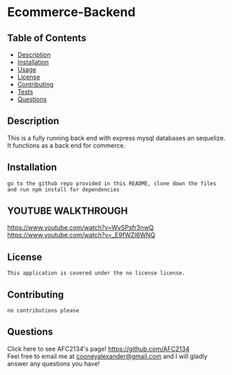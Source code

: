 # Ecommerce-Backend
    
   ## Table of Contents
  * [Description](https://github.com/AFC2134/https://github.com/AFC2134/Ecommerce-Backend#description)
  * [Installation](https://github.com/AFC2134/https://github.com/AFC2134/Ecommerce-Backend#installation)
  * [Usage](https://github.com/AFC2134/https://github.com/AFC2134/Ecommerce-Backend#usage)
  * [License](https://github.com/AFC2134/https://github.com/AFC2134/Ecommerce-Backend#license)
  * [Contributing](https://github.com/AFC2134/https://github.com/AFC2134/Ecommerce-Backend#contributing)
  * [Tests](https://github.com/AFC2134/https://github.com/AFC2134/Ecommerce-Backend#tests)
  * [Questions](https://github.com/AFC2134/https://github.com/AFC2134/Ecommerce-Backend#questions)

  ## Description
   This is a fully running back end with express mysql databases an sequelize. It functions as a back end for commerce.

  ## Installation
    go to the github repo provided in this README, clone down the files and run npm install for dependencies

  ## YOUTUBE WALKTHROUGH 
  https://www.youtube.com/watch?v=WvSPsfr3nwQ
  https://www.youtube.com/watch?v=_E9fWZI6WNQ

  ## License  
    This application is covered under the no license license.
 
  ## Contributing
    no contributions please
    

  ## Questions
  Click here to see AFC2134's page! https://github.com/AFC2134  
  Feel free to email me at cooneyalexander@gmail.com and I will gladly answer any questions you have!

